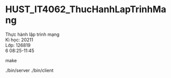 # HUST_IT4062_ThucHanhLapTrinhMang
Thực hành lập trình mạng\
Kì học: 20211\
Lớp: 126819\
6 08:25-11:45

make

./bin/server
./bin/client
